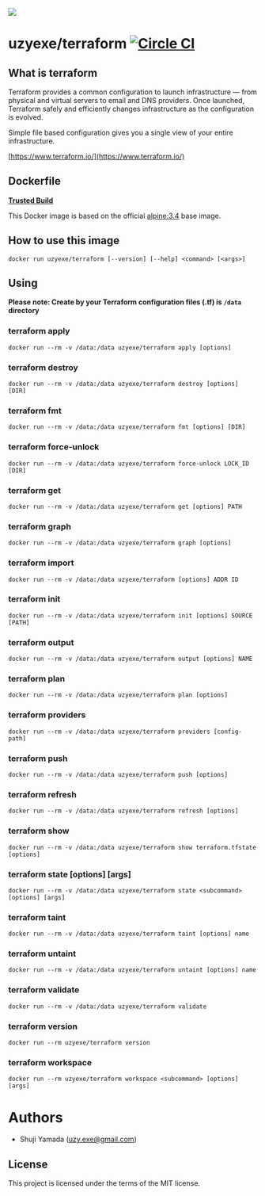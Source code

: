 [![](https://badge.imagelayers.io/uzyexe/terraform:latest.svg)](https://imagelayers.io/?images=uzyexe/terraform:latest 'Get your own badge on imagelayers.io')

# uzyexe/terraform [![Circle CI](https://circleci.com/gh/uzyexe/dockerfile-terraform.svg?style=svg)](https://circleci.com/gh/uzyexe/dockerfile-terraform)

## What is terraform

Terraform provides a common configuration to launch infrastructure — from physical and virtual servers to email and DNS providers. Once launched, Terraform safely and efficiently changes infrastructure as the configuration is evolved.

Simple file based configuration gives you a single view of your entire infrastructure.

[https://www.terraform.io/](https://www.terraform.io/)

## Dockerfile

[**Trusted Build**](https://hub.docker.com/r/uzyexe/terraform/)

This Docker image is based on the official [alpine:3.4](https://hub.docker.com/_/alpine/) base image.

## How to use this image

```
docker run uzyexe/terraform [--version] [--help] <command> [<args>]

```

## Using

**Please note: Create by your Terraform configuration files (.tf) is `/data` directory**

### terraform apply

```
docker run --rm -v /data:/data uzyexe/terraform apply [options]
```

### terraform destroy

```
docker run --rm -v /data:/data uzyexe/terraform destroy [options] [DIR]
```

### terraform fmt

```
docker run --rm -v /data:/data uzyexe/terraform fmt [options] [DIR]
```

### terraform force-unlock

```
docker run --rm -v /data:/data uzyexe/terraform force-unlock LOCK_ID [DIR]
```

### terraform get

```
docker run --rm -v /data:/data uzyexe/terraform get [options] PATH
```

### terraform graph

```
docker run --rm -v /data:/data uzyexe/terraform graph [options]
```

### terraform import

```
docker run --rm -v /data:/data uzyexe/terraform [options] ADDR ID
```

### terraform init

```
docker run --rm -v /data:/data uzyexe/terraform init [options] SOURCE [PATH]
```

### terraform output

```
docker run --rm -v /data:/data uzyexe/terraform output [options] NAME
```

### terraform plan

```
docker run --rm -v /data:/data uzyexe/terraform plan [options]
```

### terraform providers

```
docker run --rm -v /data:/data uzyexe/terraform providers [config-path]
```

### terraform push

```
docker run --rm -v /data:/data uzyexe/terraform push [options]
```

### terraform refresh

```
docker run --rm -v /data:/data uzyexe/terraform refresh [options]
```

### terraform show

```
docker run --rm -v /data:/data uzyexe/terraform show terraform.tfstate [options]
```

### terraform state <subcommand> [options] [args]

```
docker run --rm -v /data:/data uzyexe/terraform state <subcommand> [options] [args]
```

### terraform taint

```
docker run --rm -v /data:/data uzyexe/terraform taint [options] name
```

### terraform untaint

```
docker run --rm -v /data:/data uzyexe/terraform untaint [options] name
```

### terraform validate

```
docker run --rm -v /data:/data uzyexe/terraform validate
```

### terraform version

```
docker run --rm uzyexe/terraform version
```

### terraform workspace

```
docker run --rm uzyexe/terraform workspace <subcommand> [options] [args]
```

# Authors

* Shuji Yamada (<uzy.exe@gmail.com>)

## License

This project is licensed under the terms of the MIT license.


